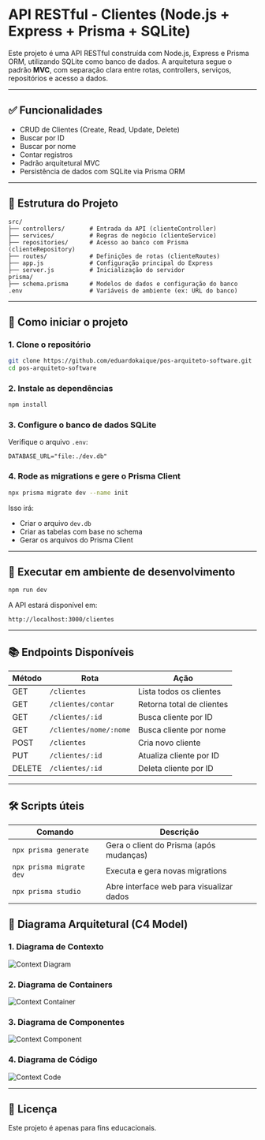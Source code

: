 # API RESTful - Clientes (Node.js + Express + Prisma + SQLite)

Este projeto é uma API RESTful construída com Node.js, Express e Prisma ORM, utilizando SQLite como banco de dados. A arquitetura segue o padrão **MVC**, com separação clara entre rotas, controllers, serviços, repositórios e acesso a dados.

---

## ✅ Funcionalidades

- CRUD de Clientes (Create, Read, Update, Delete)
- Buscar por ID
- Buscar por nome
- Contar registros
- Padrão arquitetural MVC
- Persistência de dados com SQLite via Prisma ORM

---

## 📁 Estrutura do Projeto

```
src/
├── controllers/       # Entrada da API (clienteController)
├── services/          # Regras de negócio (clienteService)
├── repositories/      # Acesso ao banco com Prisma (clienteRepository)
├── routes/            # Definições de rotas (clienteRoutes)
├── app.js             # Configuração principal do Express
├── server.js          # Inicialização do servidor
prisma/
├── schema.prisma      # Modelos de dados e configuração do banco
.env                   # Variáveis de ambiente (ex: URL do banco)
```

---

## 🚀 Como iniciar o projeto

### 1. Clone o repositório

```bash
git clone https://github.com/eduardokaique/pos-arquiteto-software.git
cd pos-arquiteto-software
```

### 2. Instale as dependências

```bash
npm install
```

### 3. Configure o banco de dados SQLite

Verifique o arquivo `.env`:

```env
DATABASE_URL="file:./dev.db"
```

### 4. Rode as migrations e gere o Prisma Client

```bash
npx prisma migrate dev --name init
```

Isso irá:
- Criar o arquivo `dev.db`
- Criar as tabelas com base no schema
- Gerar os arquivos do Prisma Client

---

## 🧪 Executar em ambiente de desenvolvimento

```bash
npm run dev
```

A API estará disponível em:

```
http://localhost:3000/clientes
```

---

## 📚 Endpoints Disponíveis

| Método | Rota                        | Ação                      |
|--------|-----------------------------|---------------------------|
| GET    | `/clientes`                 | Lista todos os clientes   |
| GET    | `/clientes/contar`          | Retorna total de clientes|
| GET    | `/clientes/:id`             | Busca cliente por ID      |
| GET    | `/clientes/nome/:nome`      | Busca cliente por nome    |
| POST   | `/clientes`                 | Cria novo cliente         |
| PUT    | `/clientes/:id`             | Atualiza cliente por ID   |
| DELETE | `/clientes/:id`             | Deleta cliente por ID     |

---

## 🛠 Scripts úteis

| Comando                         | Descrição                            |
|--------------------------------|----------------------------------------|
| `npx prisma generate`          | Gera o client do Prisma (após mudanças) |
| `npx prisma migrate dev`       | Executa e gera novas migrations        |
| `npx prisma studio`            | Abre interface web para visualizar dados |

## 🧩 Diagrama Arquitetural (C4 Model)

### 1. Diagrama de Contexto
![Context Diagram](./c4-model/context-diagram.png)

### 2. Diagrama de Containers
![Context Container](./c4-model/container-diagram.png)

### 3. Diagrama de Componentes
![Context Component](./c4-model/component-diagram.png)

### 4. Diagrama de Código
![Context Code](./c4-model/code-diagram.png)


---

## 🧾 Licença

Este projeto é apenas para fins educacionais.
